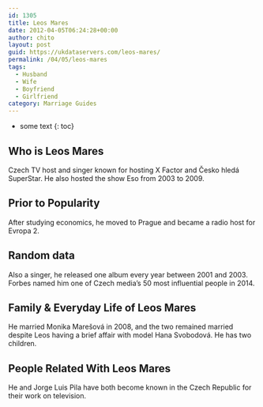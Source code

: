 ```yaml
---
id: 1305
title: Leos Mares
date: 2012-04-05T06:24:28+00:00
author: chito
layout: post
guid: https://ukdataservers.com/leos-mares/
permalink: /04/05/leos-mares
tags:
  - Husband
  - Wife
  - Boyfriend
  - Girlfriend
category: Marriage Guides
---
```


* some text
{: toc}
          
          
## Who is  Leos Mares
                  
                  
                  
Czech TV host and singer known for hosting X Factor and Česko hledá SuperStar. He also hosted the show Eso from 2003 to 2009.
                  
                
                
                
## Prior to Popularity 
                  
                  
                  
After studying economics, he moved to Prague and became a radio host for Evropa 2.
                  
                
                
                
## Random data 
                  
                  
                  
Also a singer, he released one album every year between 2001 and 2003. Forbes named him one of Czech media&#8217;s 50 most influential people in 2014.
                  
                
                
                
## Family & Everyday Life of Leos Mares
                  
                  
                  
He married Monika Marešová in 2008, and the two remained married despite Leos having a brief affair with model Hana Svobodová. He has two children.
                  
                
                
                
## People Related With  Leos Mares
                  
                  
                  
He and Jorge Luis Pila have both become known in the Czech Republic for their work on television.
                  
                
              
            
          
          
          
    
    
  

